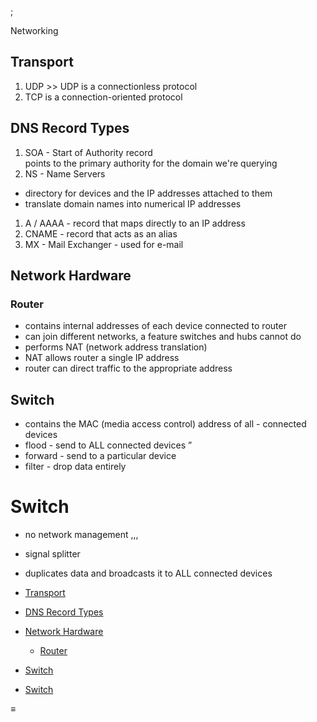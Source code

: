;

Networking

Transport
---------

1.  UDP &gt;&gt; UDP is a connectionless protocol
2.  TCP is a connection-oriented protocol

DNS Record Types
----------------

1.  SOA - Start of Authority record  
    points to the primary authority for the domain we're querying
2.  NS - Name Servers

-   directory for devices and the IP addresses attached to them
-   translate domain names into numerical IP addresses

1.  A / AAAA - record that maps directly to an IP address
2.  CNAME - record that acts as an alias
3.  MX - Mail Exchanger - used for e-mail

Network Hardware
----------------

### Router

-   contains internal addresses of each device connected to router
-   can join different networks, a feature switches and hubs cannot do
-   performs NAT (network address translation)
-   NAT allows router a single IP address
-   router can direct traffic to the appropriate address

Switch
------

-   contains the MAC (media access control) address of all - connected devices
-   flood - send to ALL connected devices ”
-   forward - send to a particular device
-   filter - drop data entirely

Switch
======

-   no network management ,,,
-   signal splitter
-   duplicates data and broadcasts it to ALL connected devices

-   <a href="#transport" class="btn">Transport</a>
-   <a href="#dns-record-types" class="btn">DNS Record Types</a>
-   <a href="#network-hardware" class="btn">Network Hardware</a>
    -   <a href="#router" class="btn">Router</a>
-   <a href="#switch" class="btn">Switch</a>
-   <a href="#switch-1" class="btn">Switch</a>

<span id="sidebar-toc-btn">≡</span>
